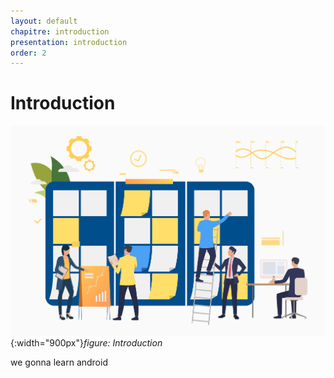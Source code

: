 ```yaml
---
layout: default
chapitre: introduction
presentation: introduction
order: 2
---
```


# Introduction
![Introduction](./images/introduction.jpg){:width="900px"}*figure: Introduction*

<!-- note -->

we gonna learn android 



<!-- new slide -->

